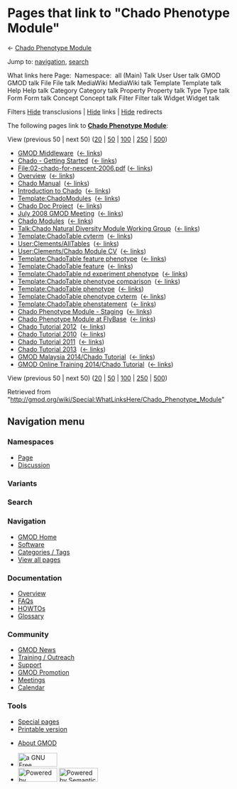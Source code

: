 <div id="mw-page-base" class="noprint">

</div>

<div id="mw-head-base" class="noprint">

</div>

<div id="content" class="mw-body" role="main">

<span id="top"></span>

<div id="mw-js-message" style="display:none;">

</div>



# <span dir="auto">Pages that link to "Chado Phenotype Module"</span>

<div id="bodyContent">

<div id="contentSub">

← [Chado Phenotype
Module](/wiki/Chado_Phenotype_Module "Chado Phenotype Module")

</div>

<div id="jump-to-nav" class="mw-jump">

Jump to: [navigation](#mw-navigation), [search](#p-search)

</div>

<div id="mw-content-text">

What links here Page:  Namespace:  all (Main) Talk User User talk GMOD
GMOD talk File File talk MediaWiki MediaWiki talk Template Template talk
Help Help talk Category Category talk Property Property talk Type Type
talk Form Form talk Concept Concept talk Filter Filter talk Widget
Widget talk

Filters
[Hide](/mediawiki/index.php?title=Special:WhatLinksHere/Chado_Phenotype_Module&hidetrans=1 "Special:WhatLinksHere/Chado Phenotype Module")
transclusions \|
[Hide](/mediawiki/index.php?title=Special:WhatLinksHere/Chado_Phenotype_Module&hidelinks=1 "Special:WhatLinksHere/Chado Phenotype Module")
links \|
[Hide](/mediawiki/index.php?title=Special:WhatLinksHere/Chado_Phenotype_Module&hideredirs=1 "Special:WhatLinksHere/Chado Phenotype Module")
redirects

The following pages link to **[Chado Phenotype
Module](/wiki/Chado_Phenotype_Module "Chado Phenotype Module")**:

View (previous 50 \| next 50)
([20](/mediawiki/index.php?title=Special:WhatLinksHere/Chado_Phenotype_Module&limit=20 "Special:WhatLinksHere/Chado Phenotype Module")
\|
[50](/mediawiki/index.php?title=Special:WhatLinksHere/Chado_Phenotype_Module&limit=50 "Special:WhatLinksHere/Chado Phenotype Module")
\|
[100](/mediawiki/index.php?title=Special:WhatLinksHere/Chado_Phenotype_Module&limit=100 "Special:WhatLinksHere/Chado Phenotype Module")
\|
[250](/mediawiki/index.php?title=Special:WhatLinksHere/Chado_Phenotype_Module&limit=250 "Special:WhatLinksHere/Chado Phenotype Module")
\|
[500](/mediawiki/index.php?title=Special:WhatLinksHere/Chado_Phenotype_Module&limit=500 "Special:WhatLinksHere/Chado Phenotype Module"))

- [GMOD Middleware](/wiki/GMOD_Middleware "GMOD Middleware") ‎
  <span class="mw-whatlinkshere-tools">([←
  links](/mediawiki/index.php?title=Special:WhatLinksHere&target=GMOD+Middleware "Special:WhatLinksHere"))</span>
- [Chado - Getting
  Started](/wiki/Chado_-_Getting_Started "Chado - Getting Started") ‎
  <span class="mw-whatlinkshere-tools">([←
  links](/mediawiki/index.php?title=Special:WhatLinksHere&target=Chado+-+Getting+Started "Special:WhatLinksHere"))</span>
- [File:02-chado-for-nescent-2006.pdf](/wiki/File:02-chado-for-nescent-2006.pdf "File:02-chado-for-nescent-2006.pdf")
  ‎ <span class="mw-whatlinkshere-tools">([←
  links](/mediawiki/index.php?title=Special:WhatLinksHere&target=File%3A02-chado-for-nescent-2006.pdf "Special:WhatLinksHere"))</span>
- [Overview](/wiki/Overview "Overview") ‎
  <span class="mw-whatlinkshere-tools">([←
  links](/mediawiki/index.php?title=Special:WhatLinksHere&target=Overview "Special:WhatLinksHere"))</span>
- [Chado Manual](/wiki/Chado_Manual "Chado Manual") ‎
  <span class="mw-whatlinkshere-tools">([←
  links](/mediawiki/index.php?title=Special:WhatLinksHere&target=Chado+Manual "Special:WhatLinksHere"))</span>
- [Introduction to
  Chado](/wiki/Introduction_to_Chado "Introduction to Chado") ‎
  <span class="mw-whatlinkshere-tools">([←
  links](/mediawiki/index.php?title=Special:WhatLinksHere&target=Introduction+to+Chado "Special:WhatLinksHere"))</span>
- [Template:ChadoModules](/wiki/Template:ChadoModules "Template:ChadoModules")
  ‎ <span class="mw-whatlinkshere-tools">([←
  links](/mediawiki/index.php?title=Special:WhatLinksHere&target=Template%3AChadoModules "Special:WhatLinksHere"))</span>
- [Chado Doc Project](/wiki/Chado_Doc_Project "Chado Doc Project") ‎
  <span class="mw-whatlinkshere-tools">([←
  links](/mediawiki/index.php?title=Special:WhatLinksHere&target=Chado+Doc+Project "Special:WhatLinksHere"))</span>
- [July 2008 GMOD
  Meeting](/wiki/July_2008_GMOD_Meeting "July 2008 GMOD Meeting") ‎
  <span class="mw-whatlinkshere-tools">([←
  links](/mediawiki/index.php?title=Special:WhatLinksHere&target=July+2008+GMOD+Meeting "Special:WhatLinksHere"))</span>
- [Chado Modules](/wiki/Chado_Modules "Chado Modules") ‎
  <span class="mw-whatlinkshere-tools">([←
  links](/mediawiki/index.php?title=Special:WhatLinksHere&target=Chado+Modules "Special:WhatLinksHere"))</span>
- [Talk:Chado Natural Diversity Module Working
  Group](/wiki/Talk:Chado_Natural_Diversity_Module_Working_Group "Talk:Chado Natural Diversity Module Working Group")
  ‎ <span class="mw-whatlinkshere-tools">([←
  links](/mediawiki/index.php?title=Special:WhatLinksHere&target=Talk%3AChado+Natural+Diversity+Module+Working+Group "Special:WhatLinksHere"))</span>
- [Template:ChadoTable
  cvterm](/wiki/Template:ChadoTable_cvterm "Template:ChadoTable cvterm")
  ‎ <span class="mw-whatlinkshere-tools">([←
  links](/mediawiki/index.php?title=Special:WhatLinksHere&target=Template%3AChadoTable+cvterm "Special:WhatLinksHere"))</span>
- [User:Clements/AllTables](/wiki/User:Clements/AllTables "User:Clements/AllTables")
  ‎ <span class="mw-whatlinkshere-tools">([←
  links](/mediawiki/index.php?title=Special:WhatLinksHere&target=User%3AClements%2FAllTables "Special:WhatLinksHere"))</span>
- [User:Clements/Chado Module
  CV](/wiki/User:Clements/Chado_Module_CV "User:Clements/Chado Module CV")
  ‎ <span class="mw-whatlinkshere-tools">([←
  links](/mediawiki/index.php?title=Special:WhatLinksHere&target=User%3AClements%2FChado+Module+CV "Special:WhatLinksHere"))</span>
- [Template:ChadoTable feature
  phenotype](/wiki/Template:ChadoTable_feature_phenotype "Template:ChadoTable feature phenotype")
  ‎ <span class="mw-whatlinkshere-tools">([←
  links](/mediawiki/index.php?title=Special:WhatLinksHere&target=Template%3AChadoTable+feature+phenotype "Special:WhatLinksHere"))</span>
- [Template:ChadoTable
  feature](/wiki/Template:ChadoTable_feature "Template:ChadoTable feature")
  ‎ <span class="mw-whatlinkshere-tools">([←
  links](/mediawiki/index.php?title=Special:WhatLinksHere&target=Template%3AChadoTable+feature "Special:WhatLinksHere"))</span>
- [Template:ChadoTable nd experiment
  phenotype](/wiki/Template:ChadoTable_nd_experiment_phenotype "Template:ChadoTable nd experiment phenotype")
  ‎ <span class="mw-whatlinkshere-tools">([←
  links](/mediawiki/index.php?title=Special:WhatLinksHere&target=Template%3AChadoTable+nd+experiment+phenotype "Special:WhatLinksHere"))</span>
- [Template:ChadoTable phenotype
  comparison](/wiki/Template:ChadoTable_phenotype_comparison "Template:ChadoTable phenotype comparison")
  ‎ <span class="mw-whatlinkshere-tools">([←
  links](/mediawiki/index.php?title=Special:WhatLinksHere&target=Template%3AChadoTable+phenotype+comparison "Special:WhatLinksHere"))</span>
- [Template:ChadoTable
  phenotype](/wiki/Template:ChadoTable_phenotype "Template:ChadoTable phenotype")
  ‎ <span class="mw-whatlinkshere-tools">([←
  links](/mediawiki/index.php?title=Special:WhatLinksHere&target=Template%3AChadoTable+phenotype "Special:WhatLinksHere"))</span>
- [Template:ChadoTable phenotype
  cvterm](/wiki/Template:ChadoTable_phenotype_cvterm "Template:ChadoTable phenotype cvterm")
  ‎ <span class="mw-whatlinkshere-tools">([←
  links](/mediawiki/index.php?title=Special:WhatLinksHere&target=Template%3AChadoTable+phenotype+cvterm "Special:WhatLinksHere"))</span>
- [Template:ChadoTable
  phenstatement](/wiki/Template:ChadoTable_phenstatement "Template:ChadoTable phenstatement")
  ‎ <span class="mw-whatlinkshere-tools">([←
  links](/mediawiki/index.php?title=Special:WhatLinksHere&target=Template%3AChadoTable+phenstatement "Special:WhatLinksHere"))</span>
- [Chado Phenotype Module -
  Staging](/wiki/Chado_Phenotype_Module_-_Staging "Chado Phenotype Module - Staging")
  ‎ <span class="mw-whatlinkshere-tools">([←
  links](/mediawiki/index.php?title=Special:WhatLinksHere&target=Chado+Phenotype+Module+-+Staging "Special:WhatLinksHere"))</span>
- [Chado Phenotype Module at
  FlyBase](/wiki/Chado_Phenotype_Module_at_FlyBase "Chado Phenotype Module at FlyBase")
  ‎ <span class="mw-whatlinkshere-tools">([←
  links](/mediawiki/index.php?title=Special:WhatLinksHere&target=Chado+Phenotype+Module+at+FlyBase "Special:WhatLinksHere"))</span>
- [Chado Tutorial 2012](/wiki/Chado_Tutorial_2012 "Chado Tutorial 2012")
  ‎ <span class="mw-whatlinkshere-tools">([←
  links](/mediawiki/index.php?title=Special:WhatLinksHere&target=Chado+Tutorial+2012 "Special:WhatLinksHere"))</span>
- [Chado Tutorial 2010](/wiki/Chado_Tutorial_2010 "Chado Tutorial 2010")
  ‎ <span class="mw-whatlinkshere-tools">([←
  links](/mediawiki/index.php?title=Special:WhatLinksHere&target=Chado+Tutorial+2010 "Special:WhatLinksHere"))</span>
- [Chado Tutorial 2011](/wiki/Chado_Tutorial_2011 "Chado Tutorial 2011")
  ‎ <span class="mw-whatlinkshere-tools">([←
  links](/mediawiki/index.php?title=Special:WhatLinksHere&target=Chado+Tutorial+2011 "Special:WhatLinksHere"))</span>
- [Chado Tutorial 2013](/wiki/Chado_Tutorial_2013 "Chado Tutorial 2013")
  ‎ <span class="mw-whatlinkshere-tools">([←
  links](/mediawiki/index.php?title=Special:WhatLinksHere&target=Chado+Tutorial+2013 "Special:WhatLinksHere"))</span>
- [GMOD Malaysia 2014/Chado
  Tutorial](/wiki/GMOD_Malaysia_2014/Chado_Tutorial "GMOD Malaysia 2014/Chado Tutorial")
  ‎ <span class="mw-whatlinkshere-tools">([←
  links](/mediawiki/index.php?title=Special:WhatLinksHere&target=GMOD+Malaysia+2014%2FChado+Tutorial "Special:WhatLinksHere"))</span>
- [GMOD Online Training 2014/Chado
  Tutorial](/wiki/GMOD_Online_Training_2014/Chado_Tutorial "GMOD Online Training 2014/Chado Tutorial")
  ‎ <span class="mw-whatlinkshere-tools">([←
  links](/mediawiki/index.php?title=Special:WhatLinksHere&target=GMOD+Online+Training+2014%2FChado+Tutorial "Special:WhatLinksHere"))</span>

View (previous 50 \| next 50)
([20](/mediawiki/index.php?title=Special:WhatLinksHere/Chado_Phenotype_Module&limit=20 "Special:WhatLinksHere/Chado Phenotype Module")
\|
[50](/mediawiki/index.php?title=Special:WhatLinksHere/Chado_Phenotype_Module&limit=50 "Special:WhatLinksHere/Chado Phenotype Module")
\|
[100](/mediawiki/index.php?title=Special:WhatLinksHere/Chado_Phenotype_Module&limit=100 "Special:WhatLinksHere/Chado Phenotype Module")
\|
[250](/mediawiki/index.php?title=Special:WhatLinksHere/Chado_Phenotype_Module&limit=250 "Special:WhatLinksHere/Chado Phenotype Module")
\|
[500](/mediawiki/index.php?title=Special:WhatLinksHere/Chado_Phenotype_Module&limit=500 "Special:WhatLinksHere/Chado Phenotype Module"))

</div>

<div class="printfooter">

Retrieved from
"<http://gmod.org/wiki/Special:WhatLinksHere/Chado_Phenotype_Module>"

</div>

<div id="catlinks" class="catlinks catlinks-allhidden">

</div>

<div class="visualClear">

</div>

</div>

</div>

<div id="mw-navigation">

## Navigation menu

<div id="mw-head">



<div id="left-navigation">

<div id="p-namespaces" class="vectorTabs" role="navigation"
aria-labelledby="p-namespaces-label">

### Namespaces

- <span id="ca-nstab-main"><a href="/wiki/Chado_Phenotype_Module" accesskey="c"
  title="View the content page [c]">Page</a></span>
- <span id="ca-talk"><a
  href="/mediawiki/index.php?title=Talk:Chado_Phenotype_Module&amp;action=edit&amp;redlink=1"
  accesskey="t"
  title="Discussion about the content page [t]">Discussion</a></span>

</div>

<div id="p-variants" class="vectorMenu emptyPortlet" role="navigation"
aria-labelledby="p-variants-label">

### 

### Variants[](#)

<div class="menu">

</div>

</div>

</div>

<div id="right-navigation">





</div>

<div id="p-search" role="search">

### Search

<div id="simpleSearch">

</div>

</div>

</div>

</div>

<div id="mw-panel">

<div id="p-logo" role="banner">

<a href="/wiki/Main_Page"
style="background-image: url(http://gmod.org/images/GMOD-cogs.png);"
title="Visit the main page"></a>

</div>

<div id="p-Navigation" class="portal" role="navigation"
aria-labelledby="p-Navigation-label">

### Navigation

<div class="body">

- <span id="n-GMOD-Home">[GMOD Home](/wiki/Main_Page)</span>
- <span id="n-Software">[Software](/wiki/GMOD_Components)</span>
- <span id="n-Categories-.2F-Tags">[Categories /
  Tags](/wiki/Categories)</span>
- <span id="n-View-all-pages">[View all
  pages](/wiki/Special:AllPages)</span>

</div>

</div>

<div id="p-Documentation" class="portal" role="navigation"
aria-labelledby="p-Documentation-label">

### Documentation

<div class="body">

- <span id="n-Overview">[Overview](/wiki/Overview)</span>
- <span id="n-FAQs">[FAQs](/wiki/Category:FAQ)</span>
- <span id="n-HOWTOs">[HOWTOs](/wiki/Category:HOWTO)</span>
- <span id="n-Glossary">[Glossary](/wiki/Glossary)</span>

</div>

</div>

<div id="p-Community" class="portal" role="navigation"
aria-labelledby="p-Community-label">

### Community

<div class="body">

- <span id="n-GMOD-News">[GMOD News](/wiki/GMOD_News)</span>
- <span id="n-Training-.2F-Outreach">[Training /
  Outreach](/wiki/Training_and_Outreach)</span>
- <span id="n-Support">[Support](/wiki/Support)</span>
- <span id="n-GMOD-Promotion">[GMOD
  Promotion](/wiki/GMOD_Promotion)</span>
- <span id="n-Meetings">[Meetings](/wiki/Meetings)</span>
- <span id="n-Calendar">[Calendar](/wiki/Calendar)</span>

</div>

</div>

<div id="p-tb" class="portal" role="navigation"
aria-labelledby="p-tb-label">

### Tools

<div class="body">

- <span id="t-specialpages"><a href="/wiki/Special:SpecialPages" accesskey="q"
  title="A list of all special pages [q]">Special pages</a></span>
- <span id="t-print"><a
  href="/mediawiki/index.php?title=Special:WhatLinksHere/Chado_Phenotype_Module&amp;printable=yes"
  rel="alternate" accesskey="p"
  title="Printable version of this page [p]">Printable version</a></span>

</div>

</div>

</div>

</div>

<div id="footer" role="contentinfo">

- <span id="footer-places-about">[About
  GMOD](/wiki/GMOD:About "GMOD:About")</span>

<!-- -->

- <span id="footer-copyrightico">[<img src="http://www.gnu.org/graphics/gfdl-logo-small.png" width="88"
  height="31" alt="a GNU Free Documentation License" />](http://www.gnu.org/licenses/fdl-1.3.html)</span>
- <span id="footer-poweredbyico">[<img src="/mediawiki/skins/common/images/poweredby_mediawiki_88x31.png"
  width="88" height="31" alt="Powered by MediaWiki" />](//www.mediawiki.org/)
  [<img
  src="/mediawiki/extensions/SemanticMediaWiki/includes/../resources/images/smw_button.png"
  width="88" height="31" alt="Powered by Semantic MediaWiki" />](https://www.semantic-mediawiki.org/wiki/Semantic_MediaWiki)</span>

<div style="clear:both">

</div>

</div>
